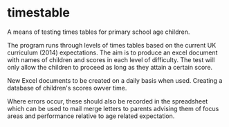 # timestable

A means of testing times tables for primary school age children.

The program runs through levels of times tables based on the current UK curriculum (2014) expectations. The aim is to produce an excel document with names of children and scores in each level of difficulty. The test will only allow the children to proceed as long as they attain a certain score.

New Excel documents to be created on a daily basis when used. Creating a database of children's scores owver time.

Where errors occur, these should also be recorded in the spreadsheet which can be used to mail merge letters to parents advising them of focus areas and performance relative to age related expectation.
